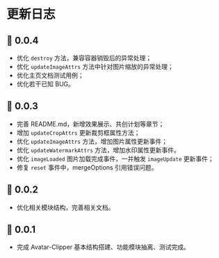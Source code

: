 # 更新日志

<backTop />

## 🎉 0.0.4

-   优化 `destroy` 方法，兼容容器销毁后的异常处理；
-   优化 `updateImageAttrs` 方法中针对图片缩放的异常处理；
-   优化主页文档测试用例；
-   优化若干已知 BUG。

## 🎉 0.0.3

-   完善 README.md，新增效果展示、共创计划等章节；
-   增加 `updateCropAttrs` 更新裁剪框属性方法；
-   优化 `updateImageAttrs` 方法，增加图片属性更新事件；
-   优化 `updateWatermarkAttrs` 方法，增加水印属性更新事件。
-   优化 `imageLoaded` 图片加载完成事件，一并触发 `imageUpdate` 更新事件；
-   修复 `reset` 事件中，mergeOptions 引用错误问题。

## 🎉 0.0.2

-   优化相关模块结构，完善相关文档。

## 🎉 0.0.1

-   完成 Avatar-Clipper 基本结构搭建、功能模块抽离、测试完成。
